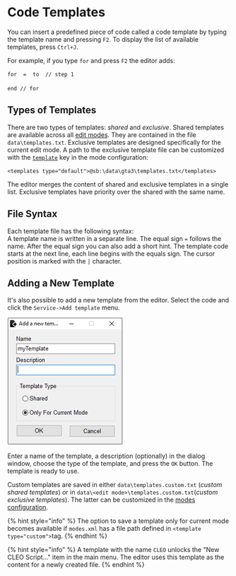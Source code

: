 # Code Templates

You can insert a predefined piece of code called a code template by typing the template name and pressing `F2`. To display the list of available templates, press `Ctrl+J`.&#x20;

For example, if you type `for` and press `F2` the editor adds:

```
for  =  to  // step 1

end // for
```

## Types of Templates

There are two types of templates: _shared_ and _exclusive_. Shared templates are available across all [edit modes](./). They are contained in the file `data\templates.txt`. Exclusive templates are designed specifically for the current edit mode. A path to the exclusive template file can be customized with the [`template`](./#templates) key in the mode configuration:

```
<templates type="default">@sb:\data\gta3\templates.txt</templates>
```

The editor merges the content of shared and exclusive templates in a single list. Exclusive templates have priority over the shared with the same name.

## File Syntax

Each template file has the following syntax:\
A template name is written in a separate line. The equal sign `=` follows the name. After the equal sign you can also add a short hint. The template code starts at the next line, each line begins with the equals sign. The cursor position is marked with the `|` character.

## Adding a New Template

It's also possible to add a new template from the editor. Select the code and click the `Service->Add template` menu.&#x20;

![](../.gitbook/assets/ide-add-template-en.png)

Enter a name of the template, a description (optionally) in the dialog window, choose the type of the template, and press the `OK` button. The template is ready to use.&#x20;

Custom templates are saved in either `data\templates.custom.txt` (_custom shared templates_) or in `data\<edit mode>\templates.custom.txt`(_custom exclusive templates_). The latter can be customized in the [modes configuration](./#templates).

{% hint style="info" %}
The option to save a template only for current mode becomes available if `modes.xml` has a file path defined in `<template type="custom">`tag.
{% endhint %}

{% hint style="info" %}
A template with the name `CLEO` unlocks the "New CLEO Script..." item in the main menu. The editor uses this template as the content for a newly created file.
{% endhint %}

